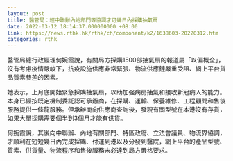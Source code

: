 ```yaml
---
layout: post
title: 醫管局：經中聯辦內地部門等協調才可幾日內採購抽氣扇
date: 2022-03-12 18:14:37.000000000 +08:00
link: https://news.rthk.hk/rthk/ch/component/k2/1638603-20220312.htm
categories: rthk
---
```


醫管局總行政經理何婉霞說，有關局方採購1500部抽氣扇的報道屬「以偏概全」，沒有考慮疫情嚴峻下，抗疫設施供應非常緊張、物流供應鏈嚴重受阻、網上平台貨品質素參差的因素。

她表示，上月底開始緊急採購抽氣扇，以助加强病房抽氣和接收新冠病人的能力。本身已經按既定機制委託認可承辦商，在採購、運輸、保養維修、工程顧問和售後服務提供一條龍服務。但承辦商向供應商查詢後，發現有關型號在本港沒有存貨，如果大量採購需要個半到3個月才能有供貨。

何婉霞說，其後向中聯辦、內地有關部門、特區政府、立法會議員、物流界協調，才順利在短短幾日內完成採購、付運到港以及分發到醫院，網上平台的產品型號、質素、供貨量、物流程序和售後服務未必達到局方嚴格要求。
